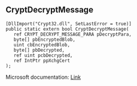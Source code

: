 ## CryptDecryptMessage

```
[DllImport("Crypt32.dll", SetLastError = true)]
public static extern bool CryptDecryptMessage(
   ref CRYPT_DECRYPT_MESSAGE_PARA pDecryptPara,
   byte[] pbEncryptedBlob,
   uint cbEncryptedBlob,
   byte[] pbDecrypted,
   ref uint pcbDecrypted,
   ref IntPtr ppXchgCert
);
```

Microsoft documentation: [Link](https://docs.microsoft.com/en-us/windows/win32/api/wincrypt/nf-wincrypt-cryptdecryptmessage)
